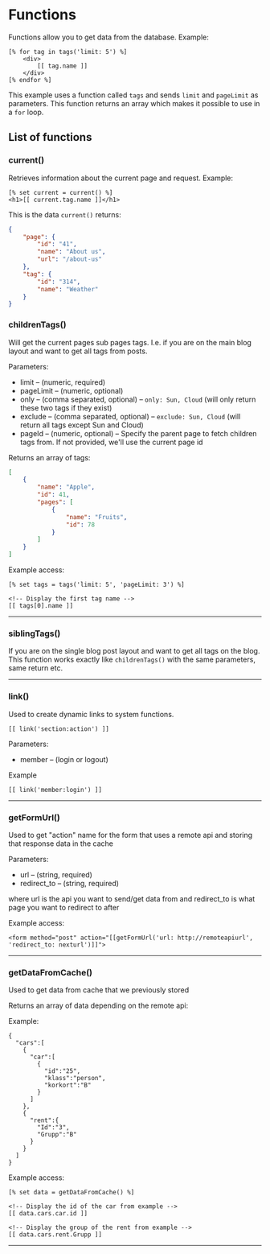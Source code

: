 # Functions

Functions allow you to get data from the database. Example:

```
[% for tag in tags('limit: 5') %]
    <div>
    	[[ tag.name ]]
    </div>
[% endfor %]
```

This example uses a function called `tags` and sends `limit` and `pageLimit` as parameters. This function returns an array which makes it possible to use in a `for` loop.

## List of functions

### current()

Retrieves information about the current page and request. Example:

```
[% set current = current() %]			
<h1>[[ current.tag.name ]]</h1>
```

This is the data `current()` returns:

```json
{
	"page": {
		"id": "41",
		"name": "About us",
		"url": "/about-us"
	},
	"tag": {
		"id": "314",
		"name": "Weather"
	}
}
```



### childrenTags()

Will get the current pages sub pages tags. I.e. if you are on the main blog layout and want to get all tags from posts.

Parameters:
* limit &ndash; (numeric, required)
* pageLimit &ndash; (numeric, optional)
* only &ndash; (comma separated, optional) &ndash; `only: Sun, Cloud` (will only return these two tags if they exist)
* exclude &ndash; (comma separated, optional) &ndash; `exclude: Sun, Cloud` (will return all tags except Sun and Cloud)
* pageId &ndash; (numeric, optional) &ndash; Specify the parent page to fetch children tags from. If not provided, we'll use the current page id

Returns an array of tags:

```json
[
	{
		"name": "Apple",
		"id": 41,
		"pages": [
			{
				"name": "Fruits",
				"id": 78 		
			}
		]
	}
]
```

Example access:

```
[% set tags = tags('limit: 5', 'pageLimit: 3') %]

<!-- Display the first tag name -->
[[ tags[0].name ]]
```

---

### siblingTags()

If you are on the single blog post layout and want to get all tags on the blog. This function works exactly like `childrenTags()` with the same parameters, same return etc.

---

### link()

Used to create dynamic links to system functions.

`[[ link('section:action') ]]`

Parameters:
* member &ndash; (login or logout)

Example

`[[ link('member:login') ]]`

---

### getFormUrl()

Used to get "action" name for the form that uses a remote api and storing that response data in the cache

Parameters:
* url &ndash; (string, required)
* redirect_to &ndash; (string, required)

where url is the api you want to send/get data from and redirect_to is what page you want to redirect to after

Example access:
```
<form method="post" action="[[getFormUrl('url: http://remoteapiurl', 'redirect_to: nexturl')]]">
```

---

### getDataFromCache()

Used to get data from cache that we previously stored  

Returns an array of data depending on the remote api:

Example:

```
{  
  "cars":[  
    {  
      "car":[  
        {  
          "id":"25",
          "klass":"person",
          "korkort":"B"
        }
      ]
    },
    {  
      "rent":{  
        "Id":"3",
        "Grupp":"B"
      }
    }
  ]
}
```

Example access:
```
[% set data = getDataFromCache() %]

<!-- Display the id of the car from example -->
[[ data.cars.car.id ]]

<!-- Display the group of the rent from example -->
[[ data.cars.rent.Grupp ]]
```

---




